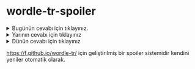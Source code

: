 # wordle-tr-spoiler

<details>
  <summary>Bugünün cevabı için tıklayınız.</summary>
  <br>
    <b> biber </b>
</details>

<details>
  <summary>Yarının cevabı için tıklayınız</summary>
  <br>
   <b> funda </b>
</details>

<details>
  <summary>Dünün cevabı için tıklayınız </summary>
  <br>
  <b> çığır </b>
</details>

https://f.github.io/wordle-tr/ için geliştirilmiş bir spoiler sistemidir kendini yeniler otomatik olarak.

